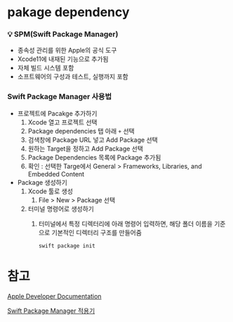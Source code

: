 # pakage dependency

### 💡 SPM(Swift Package Manager)

- 종속성 관리를 위한 Apple의 공식 도구
- Xcode11에 내재된 기능으로 추가됨
- 자체 빌드 시스템 포함
- 소프트웨어의 구성과 테스트, 실행까지 포함

### Swift Package Manager 사용법

- 프로젝트에 Pacakge 추가하기
    1. Xcode 열고 프로젝트 선택
    2. Package dependencies 탭 아래 `+` 선택
    3. 검색창에 Package URL 넣고 Add Package 선택
    4. 원하는 Target을 정하고 Add Package 선택
    5. Package Dependencies 목록에 Package 추가됨
    6. 확인 : 선택한 Targe에서 General > Frameworks, Libraries, and Embedded Content
- Package 생성하기
    1. Xcode 툴로 생성
        1. File > New > Package 선택
    2. 터미널 명령어로 생성하기
        1. 터미널에서 특정 디렉터리에 아래 명령어 입력하면, 해당 폴더 이름을 기준으로 기본적인 디렉터리 구조를 만들어줌
            
            ```bash
            swift package init
            ```
            

# 참고

[Apple Developer Documentation](https://developer.apple.com/documentation/packagedescription/package/dependency)

[Swift Package Manager 적용기](https://tech.kakao.com/2022/06/02/swift-package-manager/)